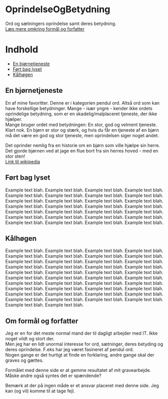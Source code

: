 # OprindelseOgBetydning
Ord og sætningers oprindelse samt deres betydning.  
[Læs mere omkring formål og forfatter](#om-formål-og-forfatter)

# Indhold
 - [En bjørnetjeneste](#en-bjørnetjeneste) 
 - [Ført bag lyset](#ført-bag-lyset)
 - [Kålhøgen](#kålhøgen) 

## En bjørnetjeneste
En af mine favoritter. Denne er i kategorien pendul ord. Altså ord som kan have forskellige betydninger.
Mange - især yngre - kender ikke ordets oprindelige betydning, som er en skadelig/malplaceret tjeneste, der ikke hjælper.  
Mange bruger ordet med betydningen: En stor, god og velment tjeneste. 
Klart nok. En bjørn er stor og stærk, og hvis du får en tjeneste af en bjørn må det være en god og stor tjeneste, men oprindelsen siger noget andet.

Det oprinder nemlig fra en historie om en bjørn som ville hjælpe sin herre.  
Det gjorde bjørnen ved at jage en flue bort fra sin herres hoved - med en stor sten!  
[Link til wikipedia](https://da.wikipedia.org/wiki/Bj%C3%B8rnetjeneste)

## Ført bag lyset
Example text blah. Example text blah. Example text blah. Example text blah. 
Example text blah. Example text blah. Example text blah. Example text blah. 
Example text blah. Example text blah. Example text blah. Example text blah. 
Example text blah. Example text blah.
Example text blah. Example text blah. Example text blah. Example text blah. 
Example text blah. Example text blah. Example text blah. Example text blah. 
Example text blah. Example text blah. Example text blah. Example text blah. 
Example text blah. Example text blah.

## Kålhøgen
Example text blah. Example text blah. Example text blah. Example text blah. 
Example text blah. Example text blah. Example text blah. Example text blah. 
Example text blah. Example text blah. Example text blah. Example text blah. 
Example text blah. Example text blah.
Example text blah. Example text blah. Example text blah. Example text blah. 
Example text blah. Example text blah. Example text blah. Example text blah. 
Example text blah. Example text blah. Example text blah. Example text blah. 
Example text blah. Example text blah.
Example text blah. Example text blah. Example text blah. Example text blah. 
Example text blah. Example text blah. Example text blah. Example text blah. 
Example text blah. Example text blah. Example text blah. Example text blah. 
Example text blah. Example text blah.

## Om formål og forfatter
Jeg er en for det meste normal mand der til dagligt arbejder med IT. Ikke noget vildt og stort der.  
Men jeg har en lidt unormal interesse for ord, sætninger, deres betyding og deres oprindelse. F.eks har jeg været fasineret af pendul ord.  
Nogen gange er det hurtigt at finde en forklaring, andre gange skal der graves og gættes.  

Formålet med denne side er at gemme resultatet af mit gravearbejde. Måske andre også syntes det er spændende?  

Bemærk at der på ingen måde er et ansvar placeret med denne side. Jeg kan (og vil) komme til at tage fejl.
